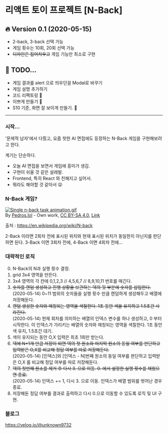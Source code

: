 # 리액트 토이 프로젝트 [N-Back]


## :fire: Version 0.1 (2020-05-15)
- 2-back, 3-back 선택 가능
- 게임 횟수는 10회, 20회 선택 가능
- ~~디자인은 집어치우고~~ 게임 기능만 최소로 구현

## :hammer: TODO...
- 게임 결과를 alert 으로 띄우던걸 Modal로 바꾸기
- 게임 설명 추가하기
- 코드 리팩토링 :shit:
- 이쁘게 만들기 :cherry_blossom:
- S10 기준, 화면 잘 보이게 만들기. :no_mobile_phones:


---
### 시작...

'문제적 남자'에서 다뤘고, 요즘 핫한 AI 면접에도 등장하는 N-Back 게임을 구현해보려고 한다.

계기는 단순하다. 
- 오늘 AI 면접을 보면서 게임에 흥미가 생김.
- 구현이 쉬울 것 같은 설레발.
- Frontend, 특히 React 와 친해지고 싶어서.
- 뭐라도 해야할 것 같아서 :astonished:


### N-Back 게임?

<p><a href="https://commons.wikimedia.org/wiki/File:Single_n-back_task_animation.gif#/media/File:Single_n-back_task_animation.gif"><img src="https://upload.wikimedia.org/wikipedia/commons/7/7b/Single_n-back_task_animation.gif" alt="Single n-back task animation.gif"></a><br>By <a href="//commons.wikimedia.org/wiki/User:Pedros.lol" title="User:Pedros.lol">Pedros.lol</a> - <span class="int-own-work" lang="en">Own work</span>, <a href="https://creativecommons.org/licenses/by-sa/4.0" title="Creative Commons Attribution-Share Alike 4.0">CC BY-SA 4.0</a>, <a href="https://commons.wikimedia.org/w/index.php?curid=39241201">Link</a></p>

출처 : https://en.wikipedia.org/wiki/N-back

2-Back 이라면 2회차 전에 표시된 위치와 현재 표시된 위치가 동일한지 아닌지를 판단하면 된다. 3-Back 이면 3회차 전에, 4-Back 이면 4회차 전에...



### 대략적인 로직

0. N-Back의 N과 실행 횟수 결정.
1. grid 3x4 영역을 만든다.
2. 3x4 영역의 각 칸에  0,1,2,3 // 4,5,6,7 // 8,9,10,11 번호를 매긴다.
3. ~~숫자를 랜덤 생성하고 진행 상황을 보관하는 덱의 뒷 부분에 숫자를 삽입한다.~~<br>
(2020-05-14) 0~11 범위의 숫자들을 실행 횟수 만큼 랜덤하게 생성해두고 배열에 저장해둔다.
4. ~~랜덤 생성한 숫자와 매칭되는 영역을 색칠한다. 1초 동안 색을 유지하고 1.5초간 사라진다.~~<br>
(2020-05-14) 현재 회차를 의미하는 배열의 인덱스 변수를 하나 생성하고, 0 부터 시작한다. 이 인덱스가 가리키는 배열의 숫자와 매칭되는 영역을 색칠한다. 1초 동안 색 유지, 1.5초간 대기. 
5. 색이 유지되는 동안 O,X 입력은 최초 1회만 받는다.
6. ~~덱에 N+1개 만큼 저장이 되면 덱의 첫 원소와 마지막 원소의 동일 여부를 판단하고 입력받은 O,X를 비교해 정답 여부를 따로 저장해둔다.~~<br>
(2020-05-14) [인덱스]와 [인덱스 - N]번째 원소의 동일 여부를 판단하고 입력받은 O,X 를 비교해 정답 여부를 따로 저장해둔다.
7. ~~덱의 첫번째 원소를 제거 후 다시 3. 으로 이동. 0. 에서 설정한 실행 횟수를 채웠으면 종료.~~<br>
(2020-05-14) 인덱스 += 1, 다시 3. 으로 이동. 인덱스가 배열 범위를 벗어난 경우 종료.
8. 저장해둔 정답 여부를 결과로 출력하고 다시 0.으로 이동할 수 있도록 로직 및 UI 구현.


### 블로그 

https://velog.io/@unknown9732
